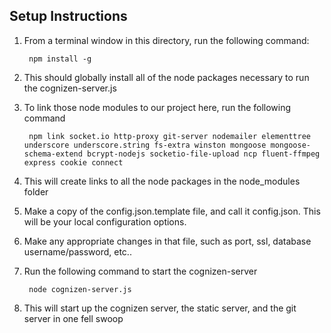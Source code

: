 Setup Instructions
------------------

1. From a terminal window in this directory, run the following command:

        npm install -g

2. This should globally install all of the node packages necessary to run the cognizen-server.js
3. To link those node modules to our project here, run the following command

        npm link socket.io http-proxy git-server nodemailer elementtree underscore underscore.string fs-extra winston mongoose mongoose-schema-extend bcrypt-nodejs socketio-file-upload ncp fluent-ffmpeg express cookie connect

4. This will create links to all the node packages in the node_modules folder
5. Make a copy of the config.json.template file, and call it config.json.  This will be your local configuration options.
6. Make any appropriate changes in that file, such as port, ssl, database username/password, etc..
7. Run the following command to start the cognizen-server

        node cognizen-server.js

8. This will start up the cognizen server, the static server, and the git server in one fell swoop
